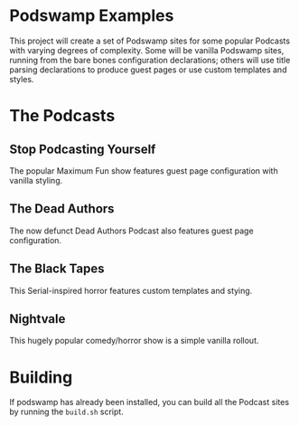 # Podswamp Examples

This project will create a set of Podswamp sites for some popular Podcasts with varying degrees of complexity. Some will be vanilla Podswamp sites, running from the bare bones configuration declarations; others will use title parsing declarations to produce guest pages or use custom templates and styles.

# The Podcasts
## Stop Podcasting Yourself
The popular Maximum Fun show features guest page configuration with vanilla styling.

## The Dead Authors
The now defunct Dead Authors Podcast also features guest page configuration.

## The Black Tapes
This Serial-inspired horror features custom templates and stying.

## Nightvale
This hugely popular comedy/horror show is a simple vanilla rollout.

# Building
If podswamp has already been installed, you can build all the Podcast sites by running the ```build.sh``` script. 

 
